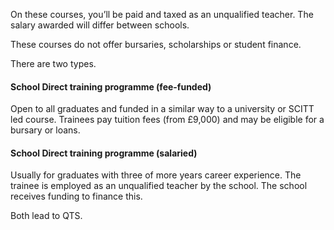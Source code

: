 On these courses, you’ll be paid and taxed as an unqualified teacher. The salary awarded will differ between schools.

These courses do not offer bursaries, scholarships or student finance. 

There are two types.

#### School Direct training programme (fee-funded)

Open to all graduates and funded in a similar way to a university or SCITT led course. Trainees pay tuition fees (from £9,000) and may be eligible for a bursary or loans.

#### School Direct training programme (salaried)

Usually for graduates with three of more years career experience. The trainee is employed as an unqualified teacher by the school. The school receives funding to finance this. 

Both lead to QTS. 
